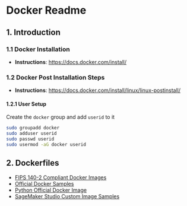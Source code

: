 # Docker Readme

## 1. Introduction

### 1.1 Docker Installation

- **Instructions**: https://docs.docker.com/install/


### 1.2 Docker Post Installation Steps

- **Instructions**: https://docs.docker.com/install/linux/linux-postinstall/

#### 1.2.1 User Setup

Create the `docker` group and add `userid` to it

```bash
sudo groupadd docker
sudo adduser userid
sudo passwd userid
sudo usermod -aG docker userid
```

## 2. Dockerfiles

- [FIPS 140-2 Compliant Docker Images](https://github.com/arhea/docker-fips-library)
- [Official Docker Samples](https://github.com/dockersamples)
- [Python Official Docker Image](https://github.com/docker-library/python)
- [SageMaker Studio Custom Image Samples](https://github.com/aws-samples/sagemaker-studio-custom-image-samples)
